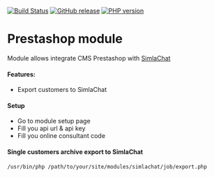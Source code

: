 [![Build Status](https://img.shields.io/travis/simlachat/prestashop-module/master.svg?style=flat-square)](https://travis-ci.org/simlachat/prestashop-module)
[![GitHub release](https://img.shields.io/github/release/simlachat/prestashop-module.svg?style=flat-square)](https://github.com/simlachat/prestashop-module/releases)
[![PHP version](https://img.shields.io/badge/PHP->=5.3-blue.svg?style=flat-square)](https://php.net/)

Prestashop module
=================

Module allows integrate CMS Prestashop with [SimlaChat](http://simlachat.com)

#### Features:

* Export customers to SimlaChat

#### Setup

* Go to module setup page
* Fill you api url & api key
* Fill you online consultant code

#### Single customers archive export to SimlaChat

```
/usr/bin/php /path/to/your/site/modules/simlachat/job/export.php
```
